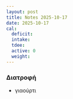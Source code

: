 ```yaml
---
layout: post
title: Notes 2025-10-17
date: 2025-10-17
cal:
  deficit:
  intake:
  tdee:
  active: 0
  weight:
---
```


### Διατροφή

- γιαούρτι

<!---  ![pic](/pics/2025-10-17/yogurt.jpg)<br> -->
